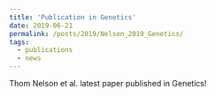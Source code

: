 ```yaml
---
title: 'Publication in Genetics'
date: 2019-06-21
permalink: /posts/2019/Nelson_2019_Genetics/
tags:
  - publications
  - news
---
```


Thom Nelson et al. latest paper published in Genetics!
